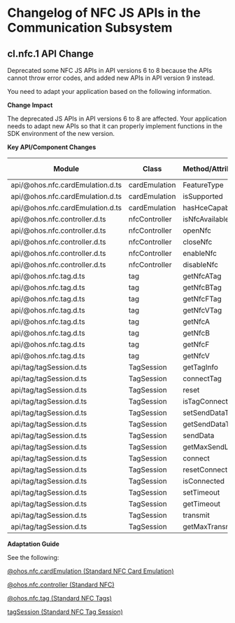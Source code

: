 # Changelog of NFC JS APIs in the Communication Subsystem

## cl.nfc.1 API Change
Deprecated some NFC JS APIs in API versions 6 to 8 because the APIs cannot throw error codes, and added new APIs in API version 9 instead.

You need to adapt your application based on the following information.

 **Change Impact**

The deprecated JS APIs in API versions 6 to 8 are affected. Your application needs to adapt new APIs so that it can properly implement functions in the SDK environment of the new version.

**Key API/Component Changes**

| Module                   | Class               | Method/Attribute/Enumeration/Constant                                         | Change Type|
| ------------------------- | ------------------- | ------------------------------------------------------------ | -------- |
| api/@ohos.nfc.cardEmulation.d.ts        | cardEmulation         | FeatureType  | Deprecated    |
| api/@ohos.nfc.cardEmulation.d.ts        | cardEmulation         | isSupported  | Deprecated    |
| api/@ohos.nfc.cardEmulation.d.ts        | cardEmulation         | hasHceCapability  | Added    |
| api/@ohos.nfc.controller.d.ts        | nfcController         | isNfcAvailable  | Deprecated    |
| api/@ohos.nfc.controller.d.ts        | nfcController         | openNfc  | Deprecated    |
| api/@ohos.nfc.controller.d.ts        | nfcController         | closeNfc  | Deprecated    |
| api/@ohos.nfc.controller.d.ts        | nfcController         | enableNfc  | Added    |
| api/@ohos.nfc.controller.d.ts        | nfcController         | disableNfc  | Added    |
| api/@ohos.nfc.tag.d.ts        | tag         | getNfcATag  | Deprecated    |
| api/@ohos.nfc.tag.d.ts        | tag         | getNfcBTag  | Deprecated    |
| api/@ohos.nfc.tag.d.ts        | tag         | getNfcFTag  | Deprecated    |
| api/@ohos.nfc.tag.d.ts        | tag         | getNfcVTag  | Deprecated    |
| api/@ohos.nfc.tag.d.ts        | tag         | getNfcA  | Added    |
| api/@ohos.nfc.tag.d.ts        | tag         | getNfcB  | Added    |
| api/@ohos.nfc.tag.d.ts        | tag         | getNfcF  | Added    |
| api/@ohos.nfc.tag.d.ts        | tag         | getNfcV  | Added    |
| api/tag/tagSession.d.ts        | TagSession          | getTagInfo  | Deprecated    |
| api/tag/tagSession.d.ts        | TagSession          | connectTag  | Deprecated    |
| api/tag/tagSession.d.ts        | TagSession          | reset  | Deprecated    |
| api/tag/tagSession.d.ts        | TagSession          | isTagConnected  | Deprecated    |
| api/tag/tagSession.d.ts        | TagSession          | setSendDataTimeout  | Deprecated    |
| api/tag/tagSession.d.ts        | TagSession          | getSendDataTimeout  | Deprecated    |
| api/tag/tagSession.d.ts        | TagSession          | sendData  | Deprecated    |
| api/tag/tagSession.d.ts        | TagSession          | getMaxSendLength  | Deprecated    |
| api/tag/tagSession.d.ts        | TagSession          | connect  | Added    |
| api/tag/tagSession.d.ts        | TagSession          | resetConnection  | Added    |
| api/tag/tagSession.d.ts        | TagSession          | isConnected  | Added    |
| api/tag/tagSession.d.ts        | TagSession          | setTimeout  | Added    |
| api/tag/tagSession.d.ts        | TagSession          | getTimeout  | Added    |
| api/tag/tagSession.d.ts        | TagSession          | transmit  | Added    |
| api/tag/tagSession.d.ts        | TagSession          | getMaxTransmitSize  | Added    |

**Adaptation Guide**

See the following:

[@ohos.nfc.cardEmulation (Standard NFC Card Emulation)](https://gitee.com/openharmony/docs/blob/OpenHarmony-3.2-Beta5/en/application-dev/reference/apis/js-apis-cardEmulation.md)

[@ohos.nfc.controller (Standard NFC)](https://gitee.com/openharmony/docs/blob/OpenHarmony-3.2-Beta5/en/application-dev/reference/apis/js-apis-nfcController.md)

[@ohos.nfc.tag (Standard NFC Tags)](https://gitee.com/openharmony/docs/blob/OpenHarmony-3.2-Beta5/en/application-dev/reference/apis/js-apis-nfcTag.md)

[tagSession (Standard NFC Tag Session)](https://gitee.com/openharmony/docs/blob/OpenHarmony-3.2-Beta5/en/application-dev/reference/apis/js-apis-tagSession.md)
